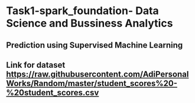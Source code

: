 # Task1-spark_foundation- Data Science and Bussiness Analytics 
## Prediction using Supervised Machine Learning
## Link for dataset https://raw.githubusercontent.com/AdiPersonalWorks/Random/master/student_scores%20-%20student_scores.csv

